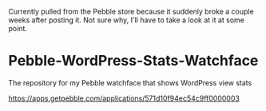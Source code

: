 Currently pulled from the Pebble store because it suddenly broke a couple weeks after posting it. Not sure why, I'll have to take a look at it at some point. 

# Pebble-WordPress-Stats-Watchface
The repository for my Pebble watchface that shows WordPress view stats 

https://apps.getpebble.com/applications/571d10f94ec54c9ff0000003
